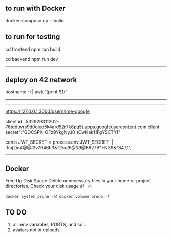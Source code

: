 ## to run with Docker

docker-compose up --build

## to run for testing

cd frontend
npm run build

cd backend
npm run dev

--------------------------------------------------------------------------


## deploy on 42 network

hostname -I | awk '{print $1}'

--------------------------------------------------------------------------


--------------------------------------------------------------------------


https://127.0.0.1:3000/username-google

client id : 532929311202-76tdduvrs9d0oied5k4ard52r7k8pq5t.apps.googleusercontent.com
client secret":"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"

const JWT_SECRET = process.env.JWT_SECRET || 'hbj2io4@@#!v7946h3&^*2cn9!@09*@B627B^*N39&^847,1';

--------------------------------------------------------------------

## Docker
 Free Up Disk Space
Delete unnecessary files in your home or project directories.
Check your disk usage
```df -h```

```docker system prune -af```
```docker volume prune -f```


## TO DO
1. all .env variables, PORTS, and so...
2. avatars not in uploads

